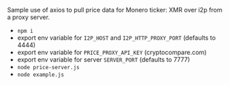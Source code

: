 Sample use of axios to pull price data for Monero ticker: XMR
over i2p from a proxy server.

* `npm i`
* export env variable for `I2P_HOST` and `I2P_HTTP_PROXY_PORT` (defaults to 4444)
* export env variable for `PRICE_PROXY_API_KEY` (cryptocompare.com)
* export env variable for server `SERVER_PORT` (defaults to 7777)
* `node price-server.js`
* `node example.js`
